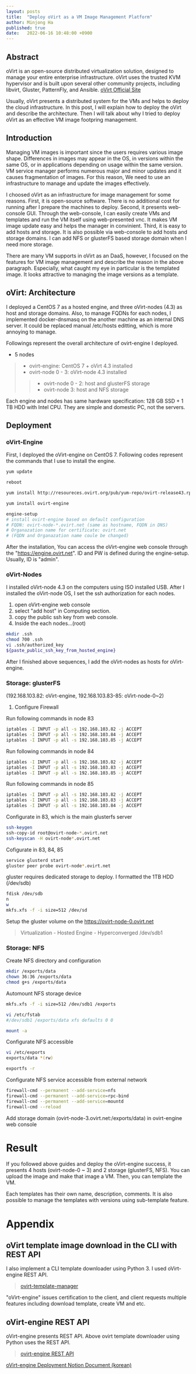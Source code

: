 ```yaml
---
layout: posts
title:  "Deploy oVirt as a VM Image Management Platform"
author: Minjong Ha
published: true
date:   2022-06-16 10:48:00 +0900
---
```


## Abstract

oVirt is an open-source distributed virtualization solution, designed to manage your entire enterprise infrastructure. oVirt uses the trusted KVM hypervisor and is built upon several other community projects, including libvirt, Gluster, PatternFly, and Ansible. [oVirt Official Site](https://www.ovirt.org/)

Usually, oVirt presents a distributed system for the VMs and helps to deploy the cloud infrastructure.
In this post, I will explain how to deploy the oVirt and describe the architecture.
Then I will talk about why I tried to deploy oVirt as an effective VM image footpring management.

## Introduction

Managing VM images is important since the users requires various image shape.
Differences in images may appear in the OS, in versions within the same OS, or in applications depending on usage within the same version.
VM service manager performs numerous major and minor updates and it causes fragmentation of images.
For this reason, We need to use an infrastructure to manage and update the images effectively.

I choosed oVirt as an infrastructure for image management for some reasons.
First, it is open-source software.
There is no additional cost for running after I prepare the machines to deploy.
Second, it presents web-console GUI.
Through the web-console, I can easily create VMs and templates and run the VM itself using web-presented vnc.
It makes VM image update easy and helps the manager in convinient.
Third, it is easy to add hosts and storage.
It is also possible via web-console to add hosts and storage domains.
I can add NFS or glusterFS based storage domain when I need more storage.

There are many VM supports in oVirt as an DaaS, however, I focused on the features for VM image management and describe the reason in the above paragraph.
Especially, what caught my eye in particular is the templated image.
It looks attractive to managing the image versions as a template.

## oVirt: Architecture

I deployed a CentOS 7 as a hosted engine, and three oVirt-nodes (4.3) as host and storage domains.
Also, to manage FQDNs for each nodes, I implemented docker-dnsmasq on the another machine as an internal DNS server.
It could be replaced manual /etc/hosts editting, which is more annoying to manage.

Followings represent the overall architecture of ovirt-engine I deployed.

* 5 nodes
>
> * ovirt-engine: CentOS 7 + oVirt 4.3 installed
> * ovirt-node 0 - 3: oVirt-node 4.3 installed
>>
>> * ovirt-node 0 - 2: host and glusterFS storage
>> * ovirt-node 3: host and NFS storage

Each engine and nodes has same hardware specification: 128 GB SSD + 1 TB HDD with Intel CPU.
They are simple and domestic PC, not the servers.

## Deployment
<!--- need image to describe the architecture --->
<!--- describe install sequences --->

### oVirt-Engine

First, I deployed the oVirt-engine on CentOS 7.
Following codes represent the commands that I use to install the engine.

```bash
yum update

reboot

yum install http://resoureces.ovirt.org/pub/yum-repo/ovirt-release43.rpm

yum install ovirt-engine

engine-setup
# install ovirt-engine based on default configuration
# FQDN: ovirt-node-*.ovirt.net (same as hostname, FQDN in DNS)
# Organazation name for certificate: ovirt.net
# (FQDN and Organazation name coule be changed)
```

After the installation, You can access the oVirt-engine web console through the "https://engine.ovirt.net".
ID and PW is defined during the engine-setup.
Usually, ID is "admin".

### oVirt-Nodes

I installed oVirt-node 4.3 on the computers using ISO installed USB.
After I installed the oVirt-node OS, I set the ssh authorization for each nodes.

1. open oVirt-engine web console
2. select "add host" in Computing section.
3. copy the public ssh key from web console.
4. Inside the each nodes...(root)

```bash
mkdir .ssh
chmod 700 .ssh
vi .ssh/authorized_key
${paste_public_ssh_key_from_hosted_engine}
```

After I finished above sequences, I add the oVirt-nodes as hosts for oVirt-engine.

### Storage: glusterFS

(192.168.103.82: oVirt-engine, 192.168.103.83-85: oVirt-node-0~2)

1. Configure Firewall

Run following commands in node 83

```bash
iptables -I INPUT -p all -s 192.168.103.82 -j ACCEPT
iptables -I INPUT -p all -s 192.168.103.84 -j ACCEPT
iptables -I INPUT -p all -s 192.168.103.85 -j ACCEPT
```

Run following commands in node 84

```bash
iptables -I INPUT -p all -s 192.168.103.82 -j ACCEPT
iptables -I INPUT -p all -s 192.168.103.83 -j ACCEPT
iptables -I INPUT -p all -s 192.168.103.85 -j ACCEPT
```

Run following commands in node 85

```bash
iptables -I INPUT -p all -s 192.168.103.82 -j ACCEPT
iptables -I INPUT -p all -s 192.168.103.83 -j ACCEPT
iptables -I INPUT -p all -s 192.168.103.84 -j ACCEPT
```

Configurate in 83, which is the main glusterfs server

```bash
ssh-keygen
ssh-copy-id root@ovirt-node-*.ovirt.net
ssh-keyscan -H ovirt-node*.ovirt.net
```

Cofigurate in 83, 84, 85

```bash
service glusterd start
gluster peer probe ovirt-node*.ovirt.net
```

gluster requires dedicated storage to deploy.
I formatted the 1TB HDD (/dev/sdb)

```bash
fdisk /dev/sdb
n
w
mkfs.xfs -f -i size=512 /dev/sd
```

Setup the gluster volume on the <https://ovirt-node-0.ovirt.net>
> Virtualization - Hosted Engine - Hyperconverged
>/dev/sdb1

### Storage: NFS

Create NFS directory and configuration

```bash
mkdir /exports/data
chown 36:36 /exports/data
chmod g+s /exports/data
```

Automount NFS storage device

```bash
mkfs.xfs -f -i size=512 /dev/sdb1 /exports

vi /etc/fstab
#/dev/sdb1 /exports/data xfs defaults 0 0 

mount -a
```

Configurate NFS accessible

```bash
vi /etc/exports
exports/data *(rw)

exportfs -r
```

Configurate NFS service accessible from external network

```bash
firewall-cmd --permanent --add-service=nfs
firewall-cmd --permanent --add-service=rpc-bind
firewall-cmd --permanent --add-service=mountd
firewall-cmd --reload
```

Add storage domain (ovirt-node-3.ovirt.net:/exports/data) in ovirt-engine web console

# Result

If you followed above guides and deploy the oVirt-engine success, it presents 4 hosts (ovirt-node-0 ~ 3) and 2 storage (glusterFS, NFS).
You can upload the image and make that image a VM.
Then, you can template the VM.

Each templates has their own name, description, comments.
It is also possible to manage the templates with versions using sub-template feature.

# Appendix

## oVirt template image download in the CLI with REST API

I also implement a CLI template downloader using Python 3.
I used oVirt-engine REST API.
> [ovirt-template-manager](https://github.com/minjong-ha/ovirt-template-manager)

"oVirt-engine" issues certification to the client, and client requests multiple features including download template, create VM and etc.

## oVirt-engine REST API

oVirt-engine presents REST API.
Above ovirt template downloader using Python uses the REST API.
> [ovirt-engine REST API](http://ovirt.github.io/ovirt-engine-api-model/)

[oVirt-engine Deployment Notion Document (korean)](https://seen-fact-e72.notion.site/VM-oVirt-92ca20a41c1741f4ac4b39f0c97f56a2)
